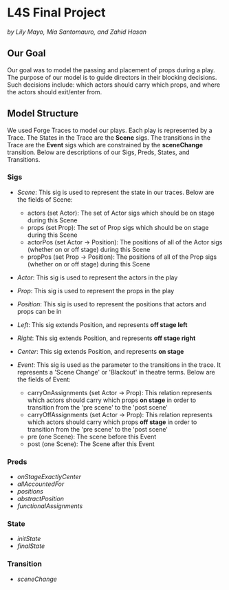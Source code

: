 # L4S Final Project

*by Lily Mayo, Mia Santomauro, and Zahid Hasan*

## Our Goal

Our goal was to model the passing and placement of props during a play. The purpose of our model is to guide directors in their blocking decisions. Such decisions include: which actors should carry which props, and where the actors should exit/enter from.

## Model Structure

We used Forge Traces to model our plays. Each play is represented by a Trace. 
The States in the Trace are the __Scene__ sigs. The transitions in the Trace are the __Event__ sigs which are constrained by the __sceneChange__ transition. Below are descriptions of our Sigs, Preds, States, and Transitions.

### Sigs
+ _Scene_: This sig is used to represent the state in our traces. Below are the fields of Scene:
  - actors (set Actor): The set of Actor sigs which should be on stage during this Scene
  - props (set Prop): The set of Prop sigs which should be on stage during this Scene
  - actorPos (set Actor -> Position): The positions of all of the Actor sigs (whether on or off stage) during this Scene
  - propPos (set Prop -> Position): The positions of all of the Prop sigs (whether on or off stage) during this Scene
  
+ _Actor_: This sig is used to represent the actors in the play

+ _Prop_: This sig is used to represent the props in the play

+ _Position_: This sig is used to represent the positions that actors and props can be in

+ _Left_: This sig extends Position, and represents __off stage left__

+ _Right_: This sig extends Position, and represents __off stage right__

+ _Center_: This sig extends Position, and represents __on stage__

+ _Event_: This sig is used as the parameter to the transitions in the trace. 
It represents a 'Scene Change' or 'Blackout' in theatre terms. Below are the fields of Event:
  - carryOnAssignments (set Actor -> Prop): This relation represents which actors should carry which props __on stage__ in order to transition from the 'pre scene' to the 'post scene'
  - carryOffAssignments (set Actor -> Prop): This relation represents which actors should carry which props __off stage__ in order to transition from the 'pre scene' to the 'post scene'
  - pre (one Scene): The scene before this Event
  - post (one Scene): The Scene after this Event

### Preds
+ _onStageExactlyCenter_
+ _allAccountedFor_
+ _positions_
+ _abstractPosition_
+ _functionalAssignments_

### State
+ _initState_
+ _finalState_


### Transition
+ _sceneChange_
